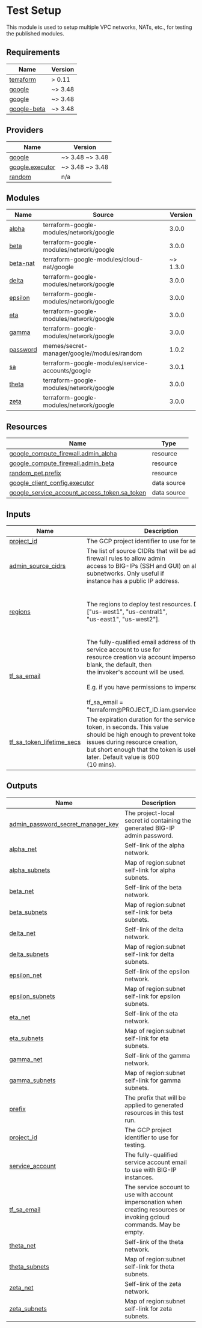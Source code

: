 # Test Setup

This module is used to setup multiple VPC networks, NATs, etc., for testing the
published modules.

<!-- BEGINNING OF PRE-COMMIT-TERRAFORM DOCS HOOK -->
## Requirements

| Name | Version |
|------|---------|
| <a name="requirement_terraform"></a> [terraform](#requirement\_terraform) | > 0.11 |
| <a name="requirement_google"></a> [google](#requirement\_google) | ~> 3.48 |
| <a name="requirement_google"></a> [google](#requirement\_google) | ~> 3.48 |
| <a name="requirement_google-beta"></a> [google-beta](#requirement\_google-beta) | ~> 3.48 |

## Providers

| Name | Version |
|------|---------|
| <a name="provider_google"></a> [google](#provider\_google) | ~> 3.48 ~> 3.48 |
| <a name="provider_google.executor"></a> [google.executor](#provider\_google.executor) | ~> 3.48 ~> 3.48 |
| <a name="provider_random"></a> [random](#provider\_random) | n/a |

## Modules

| Name | Source | Version |
|------|--------|---------|
| <a name="module_alpha"></a> [alpha](#module\_alpha) | terraform-google-modules/network/google | 3.0.0 |
| <a name="module_beta"></a> [beta](#module\_beta) | terraform-google-modules/network/google | 3.0.0 |
| <a name="module_beta-nat"></a> [beta-nat](#module\_beta-nat) | terraform-google-modules/cloud-nat/google | ~> 1.3.0 |
| <a name="module_delta"></a> [delta](#module\_delta) | terraform-google-modules/network/google | 3.0.0 |
| <a name="module_epsilon"></a> [epsilon](#module\_epsilon) | terraform-google-modules/network/google | 3.0.0 |
| <a name="module_eta"></a> [eta](#module\_eta) | terraform-google-modules/network/google | 3.0.0 |
| <a name="module_gamma"></a> [gamma](#module\_gamma) | terraform-google-modules/network/google | 3.0.0 |
| <a name="module_password"></a> [password](#module\_password) | memes/secret-manager/google//modules/random | 1.0.2 |
| <a name="module_sa"></a> [sa](#module\_sa) | terraform-google-modules/service-accounts/google | 3.0.1 |
| <a name="module_theta"></a> [theta](#module\_theta) | terraform-google-modules/network/google | 3.0.0 |
| <a name="module_zeta"></a> [zeta](#module\_zeta) | terraform-google-modules/network/google | 3.0.0 |

## Resources

| Name | Type |
|------|------|
| [google_compute_firewall.admin_alpha](https://registry.terraform.io/providers/hashicorp/google/latest/docs/resources/compute_firewall) | resource |
| [google_compute_firewall.admin_beta](https://registry.terraform.io/providers/hashicorp/google/latest/docs/resources/compute_firewall) | resource |
| [random_pet.prefix](https://registry.terraform.io/providers/hashicorp/random/latest/docs/resources/pet) | resource |
| [google_client_config.executor](https://registry.terraform.io/providers/hashicorp/google/latest/docs/data-sources/client_config) | data source |
| [google_service_account_access_token.sa_token](https://registry.terraform.io/providers/hashicorp/google/latest/docs/data-sources/service_account_access_token) | data source |

## Inputs

| Name | Description | Type | Default | Required |
|------|-------------|------|---------|:--------:|
| <a name="input_project_id"></a> [project\_id](#input\_project\_id) | The GCP project identifier to use for testing. | `string` | n/a | yes |
| <a name="input_admin_source_cidrs"></a> [admin\_source\_cidrs](#input\_admin\_source\_cidrs) | The list of source CIDRs that will be added to firewall rules to allow admin<br>access to BIG-IPs (SSH and GUI) on alpha and beta subnetworks. Only useful if<br>instance has a public IP address. | `list(string)` | <pre>[<br>  "0.0.0.0/0"<br>]</pre> | no |
| <a name="input_regions"></a> [regions](#input\_regions) | The regions to deploy test resources. Default is ["us-west1", "us-central1",<br>"us-east1", "us-west2"]. | `list(string)` | <pre>[<br>  "us-west1",<br>  "us-central1",<br>  "us-east1",<br>  "us-west2"<br>]</pre> | no |
| <a name="input_tf_sa_email"></a> [tf\_sa\_email](#input\_tf\_sa\_email) | The fully-qualified email address of the Terraform service account to use for<br>resource creation via account impersonation. If left blank, the default, then<br>the invoker's account will be used.<br><br>E.g. if you have permissions to impersonate:<br><br>tf\_sa\_email = "terraform@PROJECT\_ID.iam.gserviceaccount.com" | `string` | `""` | no |
| <a name="input_tf_sa_token_lifetime_secs"></a> [tf\_sa\_token\_lifetime\_secs](#input\_tf\_sa\_token\_lifetime\_secs) | The expiration duration for the service account token, in seconds. This value<br>should be high enough to prevent token timeout issues during resource creation,<br>but short enough that the token is useless replayed later. Default value is 600<br>(10 mins). | `number` | `600` | no |

## Outputs

| Name | Description |
|------|-------------|
| <a name="output_admin_password_secret_manager_key"></a> [admin\_password\_secret\_manager\_key](#output\_admin\_password\_secret\_manager\_key) | The project-local secret id containing the generated BIG-IP admin password. |
| <a name="output_alpha_net"></a> [alpha\_net](#output\_alpha\_net) | Self-link of the alpha network. |
| <a name="output_alpha_subnets"></a> [alpha\_subnets](#output\_alpha\_subnets) | Map of region:subnet self-link for alpha subnets. |
| <a name="output_beta_net"></a> [beta\_net](#output\_beta\_net) | Self-link of the beta network. |
| <a name="output_beta_subnets"></a> [beta\_subnets](#output\_beta\_subnets) | Map of region:subnet self-link for beta subnets. |
| <a name="output_delta_net"></a> [delta\_net](#output\_delta\_net) | Self-link of the delta network. |
| <a name="output_delta_subnets"></a> [delta\_subnets](#output\_delta\_subnets) | Map of region:subnet self-link for delta subnets. |
| <a name="output_epsilon_net"></a> [epsilon\_net](#output\_epsilon\_net) | Self-link of the epsilon network. |
| <a name="output_epsilon_subnets"></a> [epsilon\_subnets](#output\_epsilon\_subnets) | Map of region:subnet self-link for epsilon subnets. |
| <a name="output_eta_net"></a> [eta\_net](#output\_eta\_net) | Self-link of the eta network. |
| <a name="output_eta_subnets"></a> [eta\_subnets](#output\_eta\_subnets) | Map of region:subnet self-link for eta subnets. |
| <a name="output_gamma_net"></a> [gamma\_net](#output\_gamma\_net) | Self-link of the gamma network. |
| <a name="output_gamma_subnets"></a> [gamma\_subnets](#output\_gamma\_subnets) | Map of region:subnet self-link for gamma subnets. |
| <a name="output_prefix"></a> [prefix](#output\_prefix) | The prefix that will be applied to generated resources in this test run. |
| <a name="output_project_id"></a> [project\_id](#output\_project\_id) | The GCP project identifier to use for testing. |
| <a name="output_service_account"></a> [service\_account](#output\_service\_account) | The fully-qualified service account email to use with BIG-IP instances. |
| <a name="output_tf_sa_email"></a> [tf\_sa\_email](#output\_tf\_sa\_email) | The service account to use with account impersonation when creating resources or<br>invoking gcloud commands. May be empty. |
| <a name="output_theta_net"></a> [theta\_net](#output\_theta\_net) | Self-link of the theta network. |
| <a name="output_theta_subnets"></a> [theta\_subnets](#output\_theta\_subnets) | Map of region:subnet self-link for theta subnets. |
| <a name="output_zeta_net"></a> [zeta\_net](#output\_zeta\_net) | Self-link of the zeta network. |
| <a name="output_zeta_subnets"></a> [zeta\_subnets](#output\_zeta\_subnets) | Map of region:subnet self-link for zeta subnets. |
<!-- END OF PRE-COMMIT-TERRAFORM DOCS HOOK -->
